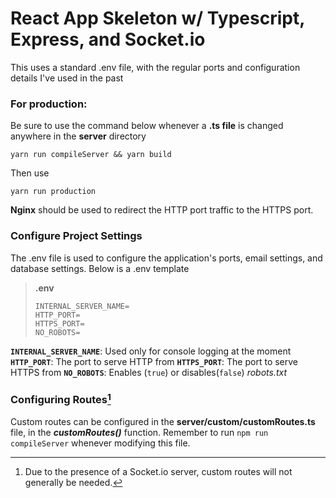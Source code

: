 # React App Skeleton w/ Typescript, Express, and Socket.io

This uses a standard .env file, with the regular ports and configuration details I've used in the past

### For production:

Be sure to use the command below whenever a **.ts file** is changed anywhere in the **server** directory

```
yarn run compileServer && yarn build
```

Then use

```
yarn run production
```

**Nginx** should be used to redirect the HTTP port traffic to the HTTPS port.



### Configure Project Settings

The .env file is used to configure the application's ports, email settings, and database settings. Below is a .env template

> **.env**
>
> ```
> INTERNAL_SERVER_NAME=
> HTTP_PORT=
> HTTPS_PORT=
> NO_ROBOTS=
> ```
>
> 

**`INTERNAL_SERVER_NAME`**: Used only for console logging at the moment 
**`HTTP_PORT`**: The port to serve HTTP from
**`HTTPS_PORT`**: The port to serve HTTPS from
**`NO_ROBOTS`**: Enables (`true`) or disables(`false`) *robots.txt*



### Configuring Routes[^1]

Custom routes can be configured in the **server/custom/customRoutes.ts** file, in the ***customRoutes()*** function. Remember to run `npm run compileServer` whenever modifying this file.





[^1]: Due to the presence of a Socket.io server, custom routes will not generally be needed.


